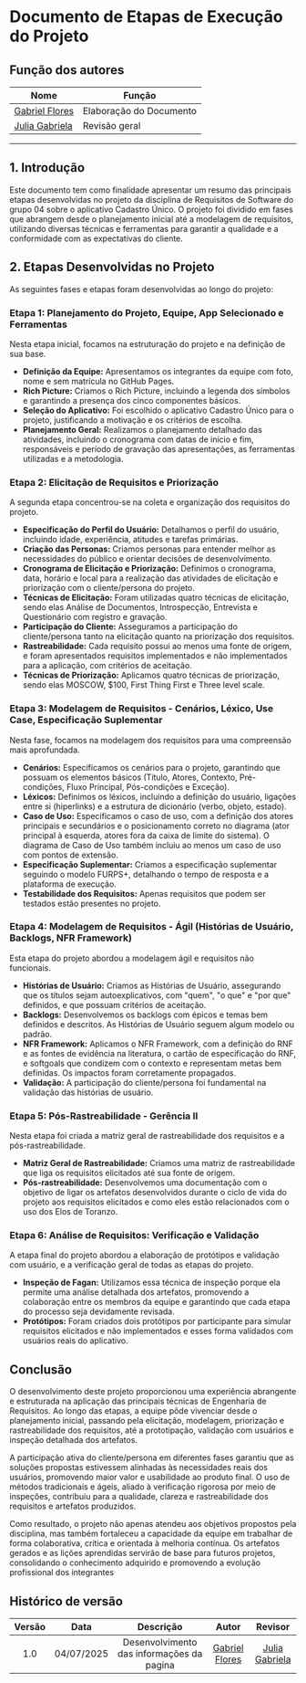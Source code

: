 # Documento de Etapas de Execução do Projeto

## Função dos autores
| Nome                                               | Função                                                            | 
|----------------------                              |----------------------------------------------------------------   |
|[Gabriel Flores](https://github.com/Gabrielfcoelho)  | Elaboração do Documento | 
|[Julia Gabriela](https://github.com/JuliaGabP)         | Revisão geral| 

---

## 1. Introdução

Este documento tem como finalidade apresentar um resumo das principais etapas desenvolvidas no projeto da disciplina de Requisitos de Software do grupo 04 sobre o aplicativo Cadastro Único. O projeto foi dividido em fases que abrangem desde o planejamento inicial até a modelagem de requisitos, utilizando diversas técnicas e ferramentas para garantir a qualidade e a conformidade com as expectativas do cliente.

## 2. Etapas Desenvolvidas no Projeto

As seguintes fases e etapas foram desenvolvidas ao longo do projeto:

### Etapa 1: Planejamento do Projeto, Equipe, App Selecionado e Ferramentas

Nesta etapa inicial, focamos na estruturação do projeto e na definição de sua base.  
- **Definição da Equipe:** Apresentamos os integrantes da equipe com foto, nome e sem matrícula no GitHub Pages.  
- **Rich Picture:** Criamos o Rich Picture, incluindo a legenda dos símbolos e garantindo a presença dos cinco componentes básicos.  
- **Seleção do Aplicativo:** Foi escolhido o aplicativo Cadastro Único para o projeto, justificando a motivação e os critérios de escolha.  
- **Planejamento Geral:** Realizamos o planejamento detalhado das atividades, incluindo o cronograma com datas de início e fim, responsáveis e período de gravação das apresentações, as ferramentas utilizadas e a metodologia.  

### Etapa 2: Elicitação de Requisitos e Priorização 

A segunda etapa concentrou-se na coleta e organização dos requisitos do projeto.  
- **Especificação do Perfil do Usuário:** Detalhamos o perfil do usuário, incluindo idade, experiência, atitudes e tarefas primárias.  
- **Criação das Personas:** Criamos personas para entender melhor as necessidades do público e orientar decisões de desenvolvimento.  
- **Cronograma de Elicitação e Priorização:** Definimos o cronograma, data, horário e local para a realização das atividades de elicitação e priorização com o cliente/persona do projeto.  
- **Técnicas de Elicitação:** Foram utilizadas  quatro técnicas de elicitação, sendo elas Análise de Documentos, Introspecção, Entrevista e Questionário com registro e gravação.
- **Participação do Cliente:** Asseguramos a participação do cliente/persona tanto na elicitação quanto na priorização dos requisitos.  
- **Rastreabilidade:** Cada requisito possui ao menos uma fonte de origem, e foram apresentados requisitos implementados e não implementados para a aplicação, com critérios de aceitação.  
- **Técnicas de Priorização:** Aplicamos quatro técnicas de priorização, sendo elas MOSCOW, $100, First Thing First e Three level scale.  

### Etapa 3: Modelagem de Requisitos - Cenários, Léxico, Use Case, Especificação Suplementar

Nesta fase, focamos na modelagem dos requisitos para uma compreensão mais aprofundada.  
- **Cenários:** Especificamos os cenários para o projeto, garantindo que possuam os elementos básicos (Título, Atores, Contexto, Pré-condições, Fluxo Principal, Pós-condições e Exceção).  
- **Léxicos:** Definimos os léxicos, incluindo a definição do usuário, ligações entre si (hiperlinks) e a estrutura de dicionário (verbo, objeto, estado).  
- **Caso de Uso:** Especificamos o caso de uso, com a definição dos atores principais e secundários e o posicionamento correto no diagrama (ator principal à esquerda, atores fora da caixa de limite do sistema). O diagrama de Caso de Uso também incluiu ao menos um caso de uso com pontos de extensão.  
- **Especificação Suplementar:** Criamos a especificação suplementar seguindo o modelo FURPS+, detalhando o tempo de resposta e a plataforma de execução.  
- **Testabilidade dos Requisitos:** Apenas requisitos que podem ser testados estão presentes no projeto.  

### Etapa 4: Modelagem de Requisitos - Ágil (Histórias de Usuário, Backlogs, NFR Framework)

Esta etapa do projeto abordou a modelagem ágil e requisitos não funcionais.  
- **Histórias de Usuário:** Criamos as Histórias de Usuário, assegurando que os títulos sejam autoexplicativos, com "quem", "o que" e "por que" definidos, e que possuam critérios de aceitação.  
- **Backlogs:** Desenvolvemos os backlogs com épicos e temas bem definidos e descritos. As Histórias de Usuário seguem algum modelo ou padrão.  
- **NFR Framework:** Aplicamos o NFR Framework, com a definição do RNF e as fontes de evidência na literatura, o cartão de especificação do RNF, e softgoals que condizem com o contexto e representam metas bem definidas. Os impactos foram corretamente propagados.  
- **Validação:** A participação do cliente/persona foi fundamental na validação das histórias de usuário.  

### Etapa 5: Pós-Rastreabilidade - Gerência II

Nesta etapa foi criada a matriz geral de rastreabilidade dos requisitos e a pós-rastreabilidade.  
- **Matriz Geral de Rastreabilidade:** Criamos uma matriz de rastreabilidade que liga os requisitos elicitados até sua fonte de origem.  
- **Pós-rastreabilidade:** Desenvolvemos uma documentação com o objetivo de ligar os artefatos desenvolvidos durante o ciclo de vida do projeto aos requisitos elicitados e como eles estão relacionados com o uso dos Elos de Toranzo.  


### Etapa 6: Análise de Requisitos: Verificação e Validação

A etapa final do projeto abordou a elaboração de protótipos e validação com usuário, e a verificação geral de todas as etapas do projeto.  
- **Inspeção de Fagan:** Utilizamos essa técnica de inspeção porque ela permite uma análise detalhada dos artefatos, promovendo a colaboração entre os membros da equipe e garantindo que cada etapa do processo seja devidamente revisada.  
- **Protótipos:** Foram criados dois protótipos por participante para simular requisitos elicitados e não implementados e esses forma validados com usuários reais do aplicativo.  



## Conclusão

O desenvolvimento deste projeto proporcionou uma experiência abrangente e estruturada na aplicação das principais técnicas de Engenharia de Requisitos. Ao longo das etapas, a equipe pôde vivenciar desde o planejamento inicial, passando pela elicitação, modelagem, priorização e rastreabilidade dos requisitos, até a prototipação, validação com usuários e inspeção detalhada dos artefatos.

A participação ativa do cliente/persona em diferentes fases garantiu que as soluções propostas estivessem alinhadas às necessidades reais dos usuários, promovendo maior valor e usabilidade ao produto final. O uso de métodos tradicionais e ágeis, aliado à verificação rigorosa por meio de inspeções, contribuiu para a qualidade, clareza e rastreabilidade dos requisitos e artefatos produzidos.

Como resultado, o projeto não apenas atendeu aos objetivos propostos pela disciplina, mas também fortaleceu a capacidade da equipe em trabalhar de forma colaborativa, crítica e orientada à melhoria contínua. Os artefatos gerados e as lições aprendidas servirão de base para futuros projetos, consolidando o conhecimento adquirido e promovendo a evolução profissional dos integrantes

## Histórico de versão
| Versão |    Data    |    Descrição     |         Autor         |       Revisor      |
| :----: | :--------: | :--------------: | :-------------------: | :----------------: |
|  1.0   | 04/07/2025 | Desenvolvimento das informações da pagina | [Gabriel Flores](https://github.com/Gabrielfcoelho)     | [Julia Gabriela](https://github.com/JuliaGabP) |